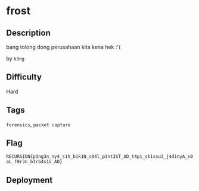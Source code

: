 # frost

## Description

bang tolong dong perusahaan kita kena hek :'(

by `k3ng`

## Difficulty

Hard

## Tags

`forensics`, `packet capture`

## Flag

`RECURSION{p3ng3n_ny4_s1h_b1k1N_s04l_p3nt3ST_AD_t4p1_sk1ssu3_j4d1nyA_s0aL_f0r3n_b3rb4s1s_AD}`

## Deployment
